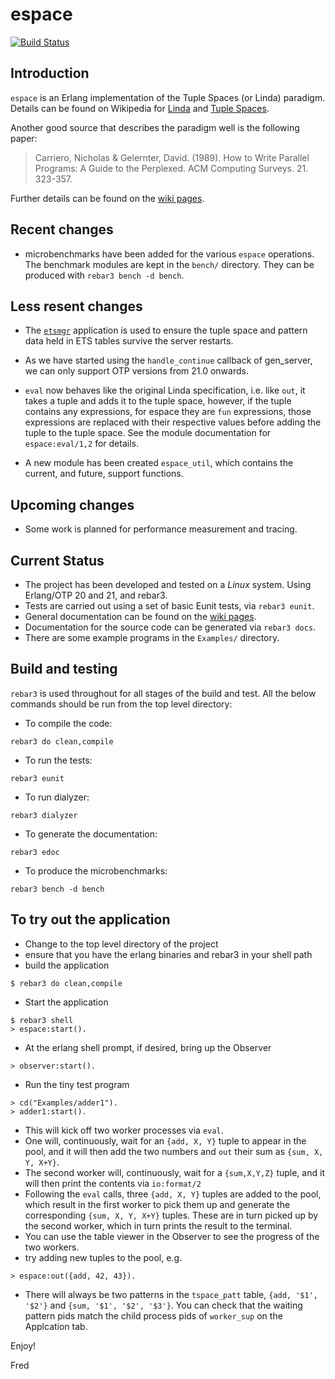 # espace

[![Build Status](https://travis-ci.com/fredyouhanaie/espace.svg?branch=master)](https://travis-ci.com/fredyouhanaie/espace)

## Introduction

`espace` is an Erlang implementation of the Tuple Spaces
(or Linda) paradigm. Details can be found on Wikipedia for
[Linda](https://en.wikipedia.org/wiki/Linda_(coordination_language)) and [Tuple Spaces](https://en.wikipedia.org/wiki/Tuple_space).

Another good source that describes the paradigm well is the following paper:

> Carriero, Nicholas & Gelernter, David. (1989).
> How to Write Parallel Programs: A Guide to the Perplexed.
> ACM Computing Surveys. 21. 323-357.

Further details can be found on the [wiki pages](https://github.com/fredyouhanaie/espace/wiki).

## Recent changes

* microbenchmarks have been added for the various `espace`
  operations. The benchmark modules are kept in the `bench/`
  directory. They can be produced with `rebar3 bench -d bench`.

## Less resent changes

* The [`etsmgr`](https://github.com/fredyouhanaie/etsmgr) application
  is used to ensure the tuple space and pattern data held in ETS
  tables survive the server restarts.

* As we have started using the `handle_continue` callback of
  gen_server, we can only support OTP versions from 21.0 onwards.
* `eval` now behaves like the original Linda specification, i.e. like
  `out`, it takes a tuple and adds it to the tuple space, however, if
  the tuple contains any expressions, for espace they are `fun`
  expressions, those expressions are replaced with their respective
  values before adding the tuple to the tuple space. See the module
  documentation for `espace:eval/1,2` for details.
* A new module has been created `espace_util`, which contains the
  current, and future, support functions.

## Upcoming changes

* Some work is planned for performance measurement and tracing.

## Current Status

* The project has been developed and tested on a *Linux* system. Using
  Erlang/OTP 20 and 21, and rebar3.
* Tests are carried out using a set of basic Eunit tests, via `rebar3 eunit`.
* General documentation can be found on the [wiki pages](https://github.com/fredyouhanaie/espace/wiki).
* Documentation for the source code can be generated via `rebar3 docs`.
* There are some example programs in the `Examples/` directory.

## Build and testing

`rebar3` is used throughout for all stages of the build and test. All
the below commands should be run from the top level directory:

* To compile the code:
```
rebar3 do clean,compile
```

* To run the tests:
```
rebar3 eunit
```

* To run dialyzer:
```
rebar3 dialyzer
```

* To generate the documentation:
```
rebar3 edoc
```
* To produce the microbenchmarks:
```
rebar3 bench -d bench
```

## To try out the application

* Change to the top level directory of the project
* ensure that you have the erlang binaries and rebar3 in your shell path
* build the application
```
$ rebar3 do clean,compile
```
* Start the application
```
$ rebar3 shell
> espace:start().
```
* At the erlang shell prompt, if desired, bring up the Observer
```
> observer:start().
```
* Run the tiny test program
```
> cd("Examples/adder1").
> adder1:start().
```
  * This will kick off two worker processes via `eval`.
  * One will, continuously, wait for an `{add, X, Y}` tuple to appear in
    the pool, and it will then add the two numbers and `out` their sum as
    `{sum, X, Y, X+Y}`.
  * The second worker will, continuously, wait for a `{sum,X,Y,Z}` tuple,
    and it will then print the contents via `io:format/2`
  * Following the `eval` calls, three `{add, X, Y}` tuples are added
    to the pool, which result in the first worker to pick them up and
    generate the corresponding `{sum, X, Y, X+Y}` tuples. These are in
    turn picked up by the second worker, which in turn prints the
    result to the terminal.
* You can use the table viewer in the Observer to see the progress of
  the two workers.
* try adding new tuples to the pool, e.g.
```
> espace:out({add, 42, 43}).
```
* There will always be two patterns in the `tspace_patt` table, `{add,
  '$1', '$2'}` and `{sum, '$1', '$2', '$3'}`. You can check that the
  waiting pattern pids match the child process pids of `worker_sup` on
  the Applcation tab.


Enjoy!

Fred
